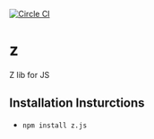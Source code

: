 [![Circle CI](https://circleci.com/gh/asilluron/z/tree/master.svg?style=shield)](https://circleci.com/gh/asilluron/z/tree/master)

# z
Z lib for JS

## Installation Insturctions

* `npm install z.js`
